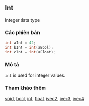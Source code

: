 ## Int
Integer data type

### Các phiên bản
```glsl
int aInt = 42;
int bInt = int(aBool);
int cInt = int(aFloat);
```

### Mô tả
```int``` is used for integer values.

### Tham khảo thêm
[void](/glossary/?lan=vi&search=void), [bool](/glossary/?lan=vi&search=bool), [int](/glossary/?lan=vi&search=int), [float](/glossary/?lan=vi&search=float), [ivec2](/glossary/?lan=vi&search=ivec2), [ivec3](/glossary/?lan=vi&search=ivec3), [ivec4](/glossary/?lan=vi&search=ivec4)
